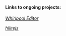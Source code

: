 #### Links to ongoing projects:
<a href="https://terabytetb.github.io/WhirlpoolEditor"><em>Whirlpool Editor</em></a>

<a href="https://terabytetb.github.io/hilitejs"><em>hilitejs</em></a>
